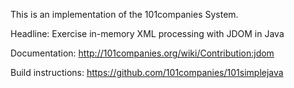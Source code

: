 This is an implementation of the 101companies System.

Headline: Exercise in-memory XML processing with JDOM in Java

Documentation: http://101companies.org/wiki/Contribution:jdom

Build instructions: https://github.com/101companies/101simplejava